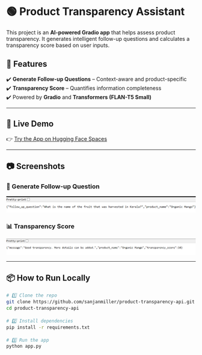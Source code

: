 # 🟢 Product Transparency Assistant

This project is an **AI-powered Gradio app** that helps assess product transparency. It generates intelligent follow-up questions and calculates a transparency score based on user inputs.

## 📌 Features  
✔️ **Generate Follow-up Questions** – Context-aware and product-specific  
✔️ **Transparency Score** – Quantifies information completeness  
✔️ Powered by **Gradio** and **Transformers (FLAN-T5 Small)**  

---

## 🚀 Live Demo  
👉 [Try the App on Hugging Face Spaces](https://huggingface.co/spaces/sanjanmiller/product-transparency-api)

---

## 📷 Screenshots

### 🧠 Generate Follow-up Question  
<img src="https://raw.githubusercontent.com/sanjanmiller/product-transparency-api/main/Screenshot%20(390).png" width="600">

### 📊 Transparency Score  
<img src="https://raw.githubusercontent.com/sanjanmiller/product-transparency-api/main/Screenshot%20(391).png" width="600">

---

## 📦 How to Run Locally

```bash
# 1️⃣ Clone the repo
git clone https://github.com/sanjanmiller/product-transparency-api.git
cd product-transparency-api

# 2️⃣ Install dependencies
pip install -r requirements.txt

# 3️⃣ Run the app
python app.py
